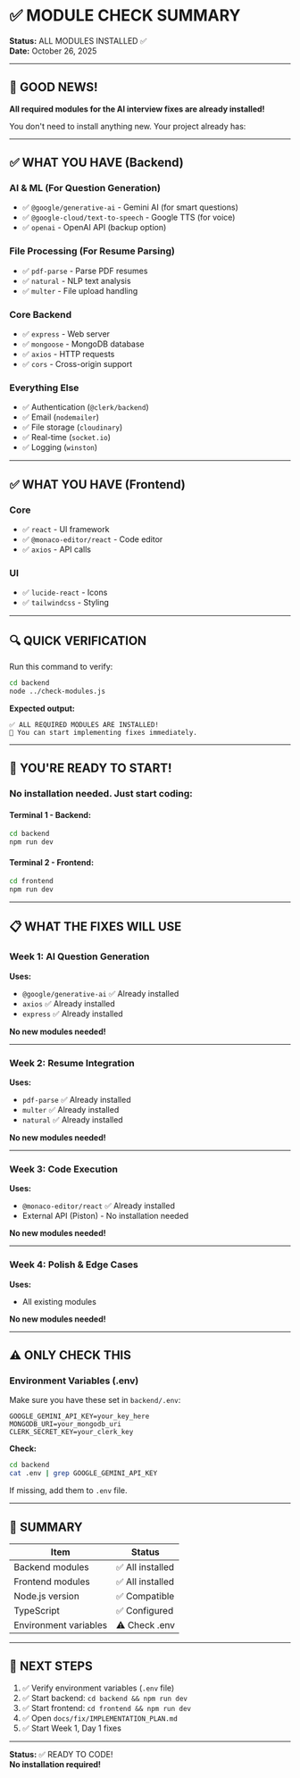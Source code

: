 # ✅ MODULE CHECK SUMMARY

**Status:** ALL MODULES INSTALLED ✅  
**Date:** October 26, 2025

---

## 🎉 GOOD NEWS!

**All required modules for the AI interview fixes are already installed!**

You don't need to install anything new. Your project already has:

---

## ✅ WHAT YOU HAVE (Backend)

### AI & ML (For Question Generation)
- ✅ `@google/generative-ai` - Gemini AI (for smart questions)
- ✅ `@google-cloud/text-to-speech` - Google TTS (for voice)
- ✅ `openai` - OpenAI API (backup option)

### File Processing (For Resume Parsing)
- ✅ `pdf-parse` - Parse PDF resumes
- ✅ `natural` - NLP text analysis
- ✅ `multer` - File upload handling

### Core Backend
- ✅ `express` - Web server
- ✅ `mongoose` - MongoDB database
- ✅ `axios` - HTTP requests
- ✅ `cors` - Cross-origin support

### Everything Else
- ✅ Authentication (`@clerk/backend`)
- ✅ Email (`nodemailer`)
- ✅ File storage (`cloudinary`)
- ✅ Real-time (`socket.io`)
- ✅ Logging (`winston`)

---

## ✅ WHAT YOU HAVE (Frontend)

### Core
- ✅ `react` - UI framework
- ✅ `@monaco-editor/react` - Code editor
- ✅ `axios` - API calls

### UI
- ✅ `lucide-react` - Icons
- ✅ `tailwindcss` - Styling

---

## 🔍 QUICK VERIFICATION

Run this command to verify:

```bash
cd backend
node ../check-modules.js
```

**Expected output:**
```
✅ ALL REQUIRED MODULES ARE INSTALLED!
🚀 You can start implementing fixes immediately.
```

---

## 🚀 YOU'RE READY TO START!

### No installation needed. Just start coding:

#### Terminal 1 - Backend:
```bash
cd backend
npm run dev
```

#### Terminal 2 - Frontend:
```bash
cd frontend
npm run dev
```

---

## 📋 WHAT THE FIXES WILL USE

### Week 1: AI Question Generation
**Uses:**
- `@google/generative-ai` ✅ Already installed
- `axios` ✅ Already installed
- `express` ✅ Already installed

**No new modules needed!**

---

### Week 2: Resume Integration
**Uses:**
- `pdf-parse` ✅ Already installed
- `multer` ✅ Already installed
- `natural` ✅ Already installed

**No new modules needed!**

---

### Week 3: Code Execution
**Uses:**
- `@monaco-editor/react` ✅ Already installed
- External API (Piston) - No installation needed

**No new modules needed!**

---

### Week 4: Polish & Edge Cases
**Uses:**
- All existing modules

**No new modules needed!**

---

## ⚠️ ONLY CHECK THIS

### Environment Variables (.env)

Make sure you have these set in `backend/.env`:

```env
GOOGLE_GEMINI_API_KEY=your_key_here
MONGODB_URI=your_mongodb_uri
CLERK_SECRET_KEY=your_clerk_key
```

**Check:**
```bash
cd backend
cat .env | grep GOOGLE_GEMINI_API_KEY
```

If missing, add them to `.env` file.

---

## 🎯 SUMMARY

| Item | Status |
|------|--------|
| Backend modules | ✅ All installed |
| Frontend modules | ✅ All installed |
| Node.js version | ✅ Compatible |
| TypeScript | ✅ Configured |
| Environment variables | ⚠️ Check .env |

---

## 🚀 NEXT STEPS

1. ✅ Verify environment variables (`.env` file)
2. ✅ Start backend: `cd backend && npm run dev`
3. ✅ Start frontend: `cd frontend && npm run dev`
4. ✅ Open `docs/fix/IMPLEMENTATION_PLAN.md`
5. ✅ Start Week 1, Day 1 fixes

---

**Status:** ✅ READY TO CODE!  
**No installation required!**
